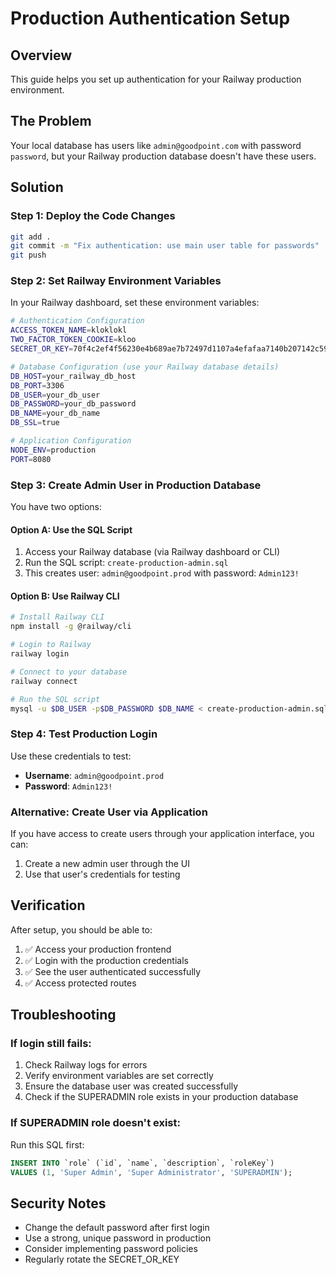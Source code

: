 # Production Authentication Setup

## Overview

This guide helps you set up authentication for your Railway production environment.

## The Problem

Your local database has users like `admin@goodpoint.com` with password `password`, but your Railway production database doesn't have these users.

## Solution

### Step 1: Deploy the Code Changes

```bash
git add .
git commit -m "Fix authentication: use main user table for passwords"
git push
```

### Step 2: Set Railway Environment Variables

In your Railway dashboard, set these environment variables:

```bash
# Authentication Configuration
ACCESS_TOKEN_NAME=kloklokl
TWO_FACTOR_TOKEN_COOKIE=kloo
SECRET_OR_KEY=70f4c2ef4f56230e4b689ae7b72497d1107a4efafaa7140b207142c59a8955b7

# Database Configuration (use your Railway database details)
DB_HOST=your_railway_db_host
DB_PORT=3306
DB_USER=your_db_user
DB_PASSWORD=your_db_password
DB_NAME=your_db_name
DB_SSL=true

# Application Configuration
NODE_ENV=production
PORT=8080
```

### Step 3: Create Admin User in Production Database

You have two options:

#### Option A: Use the SQL Script

1. Access your Railway database (via Railway dashboard or CLI)
2. Run the SQL script: `create-production-admin.sql`
3. This creates user: `admin@goodpoint.prod` with password: `Admin123!`

#### Option B: Use Railway CLI

```bash
# Install Railway CLI
npm install -g @railway/cli

# Login to Railway
railway login

# Connect to your database
railway connect

# Run the SQL script
mysql -u $DB_USER -p$DB_PASSWORD $DB_NAME < create-production-admin.sql
```

### Step 4: Test Production Login

Use these credentials to test:

- **Username**: `admin@goodpoint.prod`
- **Password**: `Admin123!`

### Alternative: Create User via Application

If you have access to create users through your application interface, you can:

1. Create a new admin user through the UI
2. Use that user's credentials for testing

## Verification

After setup, you should be able to:

1. ✅ Access your production frontend
2. ✅ Login with the production credentials
3. ✅ See the user authenticated successfully
4. ✅ Access protected routes

## Troubleshooting

### If login still fails:

1. Check Railway logs for errors
2. Verify environment variables are set correctly
3. Ensure the database user was created successfully
4. Check if the SUPERADMIN role exists in your production database

### If SUPERADMIN role doesn't exist:

Run this SQL first:

```sql
INSERT INTO `role` (`id`, `name`, `description`, `roleKey`)
VALUES (1, 'Super Admin', 'Super Administrator', 'SUPERADMIN');
```

## Security Notes

- Change the default password after first login
- Use a strong, unique password in production
- Consider implementing password policies
- Regularly rotate the SECRET_OR_KEY
